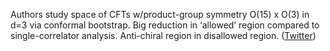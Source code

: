 
Authors study space of CFTs w/product-group symmetry O(15) x O(3) in d=3 via conformal bootstrap. Big reduction in ‘allowed’ region compared to single-correlator analysis. Anti-chiral region in disallowed region. ([Twitter](https://twitter.com/JoshuahHeath/status/1256253648784547840))
